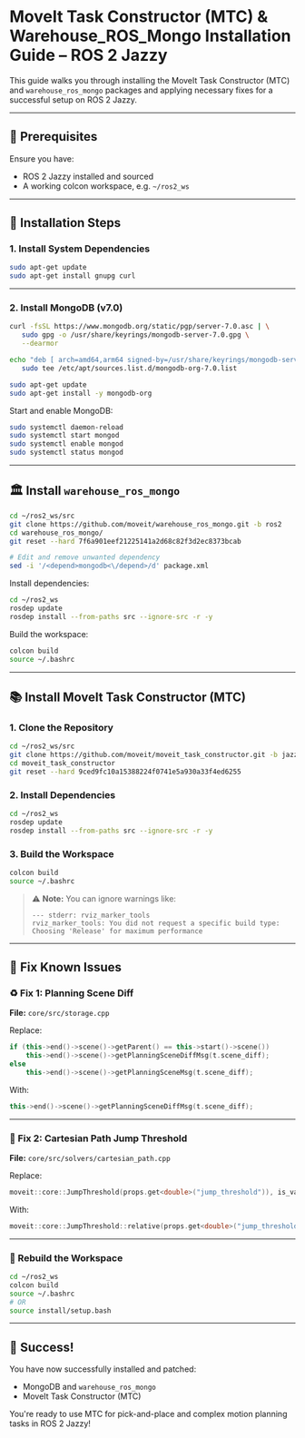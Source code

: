# MoveIt Task Constructor (MTC) & Warehouse_ROS_Mongo Installation Guide – ROS 2 Jazzy

This guide walks you through installing the MoveIt Task Constructor (MTC) and `warehouse_ros_mongo` packages and applying necessary fixes for a successful setup on ROS 2 Jazzy.

---

## 🔧 Prerequisites

Ensure you have:
- ROS 2 Jazzy installed and sourced
- A working colcon workspace, e.g. `~/ros2_ws`

---

## 🚀 Installation Steps

### 1. Install System Dependencies

```bash
sudo apt-get update
sudo apt-get install gnupg curl
```

---

### 2. Install MongoDB (v7.0)

```bash
curl -fsSL https://www.mongodb.org/static/pgp/server-7.0.asc | \
   sudo gpg -o /usr/share/keyrings/mongodb-server-7.0.gpg \
   --dearmor

echo "deb [ arch=amd64,arm64 signed-by=/usr/share/keyrings/mongodb-server-7.0.gpg ] https://repo.mongodb.org/apt/ubuntu jammy/mongodb-org/7.0 multiverse" | \
   sudo tee /etc/apt/sources.list.d/mongodb-org-7.0.list

sudo apt-get update
sudo apt-get install -y mongodb-org
```

Start and enable MongoDB:

```bash
sudo systemctl daemon-reload
sudo systemctl start mongod
sudo systemctl enable mongod
sudo systemctl status mongod
```

---

## 🏛️ Install `warehouse_ros_mongo`

```bash
cd ~/ros2_ws/src
git clone https://github.com/moveit/warehouse_ros_mongo.git -b ros2
cd warehouse_ros_mongo/
git reset --hard 7f6a901eef21225141a2d68c82f3d2ec8373bcab

# Edit and remove unwanted dependency
sed -i '/<depend>mongodb<\/depend>/d' package.xml
```

Install dependencies:

```bash
cd ~/ros2_ws
rosdep update
rosdep install --from-paths src --ignore-src -r -y
```

Build the workspace:

```bash
colcon build
source ~/.bashrc
```

---

## 📚 Install MoveIt Task Constructor (MTC)

### 1. Clone the Repository

```bash
cd ~/ros2_ws/src
git clone https://github.com/moveit/moveit_task_constructor.git -b jazzy
cd moveit_task_constructor
git reset --hard 9ced9fc10a15388224f0741e5a930a33f4ed6255
```

### 2. Install Dependencies

```bash
cd ~/ros2_ws
rosdep update
rosdep install --from-paths src --ignore-src -r -y
```

### 3. Build the Workspace

```bash
colcon build
source ~/.bashrc
```

> ⚠️ **Note:** You can ignore warnings like:
>
> ```
> --- stderr: rviz_marker_tools
> rviz_marker_tools: You did not request a specific build type: Choosing 'Release' for maximum performance
> ```

---

## 🔧 Fix Known Issues

### ♻️ Fix 1: Planning Scene Diff

**File:** `core/src/storage.cpp`

Replace:
```cpp
if (this->end()->scene()->getParent() == this->start()->scene())
    this->end()->scene()->getPlanningSceneDiffMsg(t.scene_diff);
else
    this->end()->scene()->getPlanningSceneMsg(t.scene_diff);
```

With:
```cpp
this->end()->scene()->getPlanningSceneDiffMsg(t.scene_diff);
```

---

### 📏 Fix 2: Cartesian Path Jump Threshold

**File:** `core/src/solvers/cartesian_path.cpp`

Replace:
```cpp
moveit::core::JumpThreshold(props.get<double>("jump_threshold")), is_valid,
```

With:
```cpp
moveit::core::JumpThreshold::relative(props.get<double>("jump_threshold")), is_valid,
```

---

### 📆 Rebuild the Workspace

```bash
cd ~/ros2_ws
colcon build
source ~/.bashrc
# OR
source install/setup.bash
```

---

## 🎉 Success!

You have now successfully installed and patched:
- MongoDB and `warehouse_ros_mongo`
- MoveIt Task Constructor (MTC)

You're ready to use MTC for pick-and-place and complex motion planning tasks in ROS 2 Jazzy!

